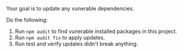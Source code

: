 Your goal is to update any vunerable dependencies.

Do the following:
1) Run `npm audit` to find vunerable installed packages in this project.
2) Run `npm audit fix` to apply updates.
3) Run test and verify updates didn't break anything.